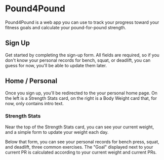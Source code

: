 # Pound4Pound

Pound4Pound is a web app you can use to track your progress toward your fitness goals and calculate your pound-for-pound strength.

## Sign Up

Get started by completing the sign-up form. All fields are required, so if you don't know your personal records for bench, squat, or deadlift, you can guess for now, you'll be able to update them later.

## Home / Personal

Once you sign up, you'll be redirected to the your personal home page. On the left is a Strength Stats card, on the right is a Body Weight card that, for now, only contains intro text.

### Strength Stats

Near the top of the Strength Stats card, you can see your current weight, and a simple form to update your weight each day.

Below that form, you can see your personal records for bench press, squat, and deadlift, three common exercises. The "Goal" displayed next to your current PR is calculated according to your current weight and current PRs.
